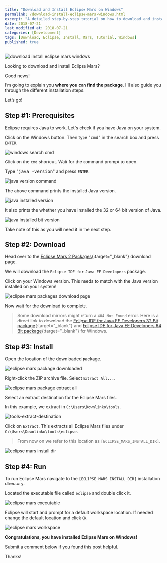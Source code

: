 ```yaml
---
title: "Download and Install Eclipse Mars on Windows"
permalink: /download-install-eclipse-mars-windows.html
excerpt: "A detailed step-by-step tutorial on how to download and install Eclipse Mars on Windows."
date: 2018-07-21
last_modified_at: 2018-07-21
categories: [Development]
tags: [Download, Eclipse, Install, Mars, Tutorial, Windows]
published: true
---
```


<img src="{{ site.url }}/assets/images/posts/development/download-install-eclipse-mars-windows.png" alt="download install eclipse mars windows" class="align-right title-image">

Looking to download and install Eclipse Mars?

Good news!

I’m going to explain you **where you can find the package**. I'll also guide you through the different installation steps.

Let’s go!

## Step #1: Prerequisites

Eclipse requires Java to work. Let's check if you have Java on your system.

Click on the Windows button. Then type "<kbd>cmd</kbd>" in the search box and press `ENTER`.

<img src="{{ site.url }}/assets/images/posts/development/windows-search-cmd.png" alt="windows search cmd">

Click on the `cmd` shortcut. Wait for the command prompt to open.

Type "<kbd>java -version</kbd>" and press `ENTER`.

<img src="{{ site.url }}/assets/images/posts/development/java-version-command.png" alt="java version command">

The above command prints the installed Java version.

<img src="{{ site.url }}/assets/images/posts/development/java-installed-version.png" alt="java installed version">

It also prints the whether you have installed the 32 or 64 bit version of Java.

<img src="{{ site.url }}/assets/images/posts/development/java-installed-bit-version.png" alt="java installed bit version">

Take note of this as you will need it in the next step.

## Step #2: Download

Head over to the [Eclipse Mars 2 Packages](https://www.eclipse.org/downloads/packages/release/Mars/2){:target="_blank"} download page.

We will download the `Eclipse IDE for Java EE Developers` package.

Click on your Windows version. This needs to match with the Java version installed on your system!

<img src="{{ site.url }}/assets/images/posts/development/eclipse-mars-packages-download-page.png" alt="eclipse mars packages download page">

Now wait for the download to complete.

> Some download mirrors might return a `404 Not Found` error. Here is a direct link to download the [Eclipse IDE for Java EE Developers 32 Bit package](http://mirror.csclub.uwaterloo.ca/eclipse/technology/epp/downloads/release/mars/2/eclipse-jee-mars-2-win32.zip){:target="_blank"} and [Eclipse IDE for Java EE Developers 64 Bit package](http://mirror.csclub.uwaterloo.ca/eclipse/technology/epp/downloads/release/mars/2/eclipse-jee-mars-2-win64.zip){:target="_blank"} for Windows.

## Step #3: Install

Open the location of the downloaded package.

<img src="{{ site.url }}/assets/images/posts/development/eclipse/eclipse-mars-package-downloaded.png" alt="eclipse mars package downloaded">

Right-click the ZIP archive file. Select `Extract All...`.

<img src="{{ site.url }}/assets/images/posts/development/eclipse/eclipse-mars-package-extract-all.png" alt="eclipse mars package extract all">

Select an extract destination for the Eclipse Mars files.

In this example, we extract in `C:\Users\Downlinko\tools`.

<img src="{{ site.url }}/assets/images/posts/development/tools-extract-destination.png" alt="tools-extract-destination">

Click on `Extract`. This extracts all Eclipse Mars files under `C:\Users\Downlinko\tools\eclipse`.

> From now on we refer to this location as `[ECLIPSE_MARS_INSTALL_DIR]`.

<img src="{{ site.url }}/assets/images/posts/development/eclipse/eclipse-mars-install-dir.png" alt="eclipse mars install dir">

## Step #4: Run

To run Eclipse Mars navigate to the `[ECLIPSE_MARS_INSTALL_DIR]` installation directory.

Located the executable file called `eclipse` and double click it.

<img src="{{ site.url }}/assets/images/posts/development/eclipse/eclipse-mars-executable.png" alt="eclipse mars executable">

Eclipse will start and prompt for a default workspace location. If needed change the default location and click `OK`.

<img src="{{ site.url }}/assets/images/posts/development/eclipse/eclipse-mars-workspace.png" alt="eclipse mars workspace">

**Congratulations, you have installed Eclipse Mars on Windows!**

Submit a comment below if you found this post helpful.

Thanks!

